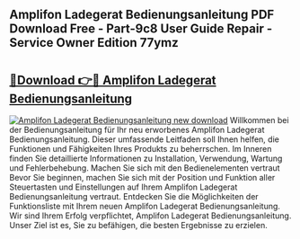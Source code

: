 ## Amplifon Ladegerat Bedienungsanleitung PDF Download Free - Part-9c8 User Guide Repair - Service Owner Edition 77ymz

# <h2><a href="http://df2k6j.blite.top/?on=Amplifon+Ladegerat+Bedienungsanleitung">🔗Download 👉🔴 Amplifon Ladegerat Bedienungsanleitung</a></h2>

[![Amplifon Ladegerat Bedienungsanleitung new download](https://i.imgur.com/lujVjoI.png)](http://df2k6j.blite.top/?on=Amplifon+Ladegerat+Bedienungsanleitung)
Willkommen bei der Bedienungsanleitung für Ihr neu erworbenes Amplifon Ladegerat Bedienungsanleitung. Dieser umfassende Leitfaden soll Ihnen helfen, die Funktionen und Fähigkeiten Ihres Produkts zu beherrschen. Im Inneren finden Sie detaillierte Informationen zu Installation, Verwendung, Wartung und Fehlerbehebung. Machen Sie sich mit den Bedienelementen vertraut Bevor Sie beginnen, machen Sie sich mit der Position und Funktion aller Steuertasten und Einstellungen auf Ihrem Amplifon Ladegerat Bedienungsanleitung vertraut. Entdecken Sie die Möglichkeiten der Funktionsliste mit Ihrem neuen Amplifon Ladegerat Bedienungsanleitung. Wir sind Ihrem Erfolg verpflichtet, Amplifon Ladegerat Bedienungsanleitung. Unser Ziel ist es, Sie zu befähigen, die besten Ergebnisse zu erzielen.
